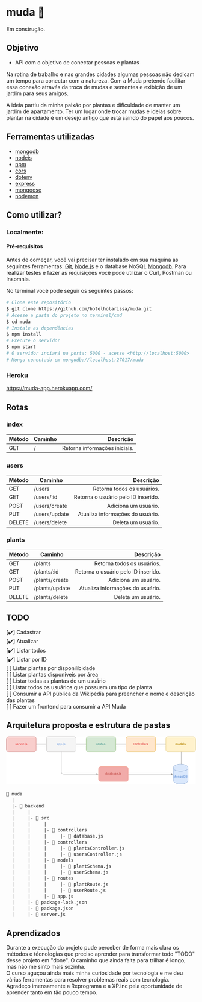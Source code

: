 # muda :seedling:

Em construção.

## Objetivo

- API com o objetivo de conectar pessoas e plantas 

Na rotina de trabalho e nas grandes cidades algumas pessoas não dedicam um tempo para conectar com a natureza. Com a Muda pretendo facilitar essa conexão através da troca de mudas e sementes e exibição de um jardim para seus amigos.

A ideia partiu da minha paixão por plantas e dificuldade de manter um jardim de apartamento. Ter um lugar onde trocar mudas e ideias sobre plantar na cidade é um desejo antigo que está saindo do papel aos poucos. 


## Ferramentas utilizadas


 - [mongodb](https://www.mongodb.com/)
 - [nodejs](https://nodejs.org/)
 - [npm](https://www.npmjs.com/)
 - [cors](https://www.npmjs.com/package/cors)
 - [dotenv](https://www.npmjs.com/package/dotenv)
 - [express](https://www.npmjs.com/package/express)
 - [mongoose](https://www.npmjs.com/package/mongoose)
 - [nodemon](https://www.npmjs.com/package/nodemon)


## Como utilizar?


### Localmente:

#### Pré-requisitos

Antes de começar, você vai precisar ter instalado em sua máquina as seguintes ferramentas:
[Git](https://git-scm.com), [Node.js](https://nodejs.org/en/) e o database NoSQL [Mongodb](https://www.mongodb.com/). Para realizar testes e fazer as requisições você pode utilizar o Curl, Postman ou Insomnia.

No terminal você pode seguir os seguintes passos:

```bash
# Clone este repositório
$ git clone https://github.com/botelholarissa/muda.git
# Acesse a pasta do projeto no terminal/cmd
$ cd muda
# Instale as dependências
$ npm install
# Execute o servidor
$ npm start
# O servidor inciará na porta: 5000 - acesse <http://localhost:5000>
# Mongo conectado em mongodb://localhost:27017/muda
```

### Heroku

https://muda-app.herokuapp.com/

## Rotas

### index
Método | Caminho | Descrição
------ | ------- | ---------:
GET | / | Retorna informações iniciais.

### users
Método | Caminho | Descrição
------ | ------- | ---------:
GET | /users | Retorna todos os usuários.
GET | /users/:id | Retorna o usuário pelo ID inserido.
POST | /users/create | Adiciona um usuário.
PUT | /users/update | Atualiza informações do usuário.
DELETE | /users/delete | Deleta um usuário.

### plants
Método | Caminho | Descrição
------ | ------- | ---------:
GET | /plants | Retorna todos os usuários.
GET | /plants/:id | Retorna o usuário pelo ID inserido.
POST | /plants/create | Adiciona um usuário.
PUT | /plants/update | Atualiza informações do usuário.
DELETE | /plants/delete | Deleta um usuário.

## TODO
[:heavy_check_mark:] Cadastrar  
[:heavy_check_mark:] Atualizar  
[:heavy_check_mark:] Listar todos  
[:heavy_check_mark:] Listar por ID  
[   ] Listar plantas por disponilibidade  
[   ] Listar plantas disponíveis por área  
[   ] Listar todas as plantas de um usuário  
[   ] Listar todos os usuários que possuem um tipo de planta  
[   ] Consumir a API pública da Wikipédia para preencher o nome e descrição das plantas  
[   ] Fazer um frontend para consumir a API Muda   

## Arquitetura proposta e estrutura de pastas

<p align= "center">
<img src= "https://github.com/botelholarissa/muda/blob/main/img/MUDA.png">
<p>  

```
📁 muda
  |
  |- 📁 backend
  |     |
  |     |- 📁 src
  |     |     |
  |     |     |- 📁 controllers
  |     |     |     |- 📄 database.js
  |     |     |- 📁 controllers
  |     |     |     |- 📄 plantsController.js
  |     |     |     |- 📄 usersController.js
  |     |     |- 📁 models
  |     |     |     |- 📄 plantSchema.js
  |     |     |     |- 📄 userSchema.js
  |     |     |- 📁 routes
  |     |     |     |- 📄 plantRoute.js
  |     |     |     |- 📄 userRoute.js
  |     |     |- 📄 app.js
  |     |- 📄 package-lock.json
  |     |- 📄 package.json
  |     |- 📄 server.js
```

## Aprendizados

Durante a execução do projeto pude perceber de forma mais clara os métodos e técnologias que preciso aprender para transformar todo "TODO" desse projeto em "done". O caminho que ainda falta para trilhar é longo, mas não me sinto mais sozinha.  
O curso aguçou ainda mais minha curiosidade por tecnologia e me deu várias ferramentas para resolver problemas reais com tecnologia.  
Agradeço imensamente a Reprograma e a XP.inc pela oportunidade de aprender tanto em tão pouco tempo.
